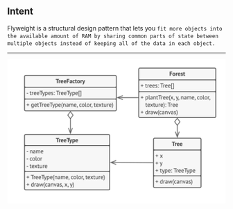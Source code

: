 ## Intent

Flyweight is a structural design pattern that lets you `fit more objects into the available amount of RAM by sharing common parts of state between multiple objects instead of keeping all of the data in each object.`

***

![Flyweight Pattern UML](https://github.com/muarshad01/Java-Design-Patterns/blob/main/Diagrams/flyweight/flyweight.png)
